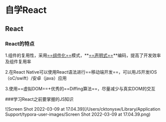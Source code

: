 # 自学React

## React

### React的特点

1.组件的复用性，采用<u>==组件化==</u>模式，**<u>==声明式==</u>**编码，提高了开发效率及组件复用率



2.在React Native可以使用React语法进行==移动端开发==，可以用JS开发IOS（oC/swift）/安卓（java）应用



3.使用==虚拟DOM==+优秀的==Diffing算法==，尽量减少与真实DOM的交互



###学习React之前要掌握的JS知识

![Screen Shot 2022-03-09 at 17.04.39](/Users/cktonysw/Library/Application Support/typora-user-images/Screen Shot 2022-03-09 at 17.04.39.png)